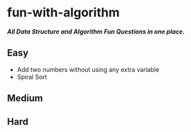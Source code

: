 # fun-with-algorithm
***All Data Structure and Algorithm Fun Questions in one place.***

## Easy

- Add two numbers without using any extra variable
- Spiral Sort

## Medium

## Hard
